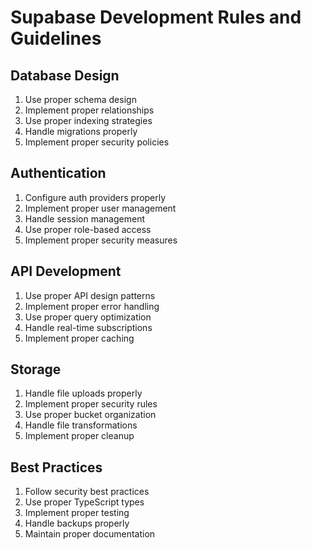 # Supabase Development Rules and Guidelines

## Database Design
1. Use proper schema design
2. Implement proper relationships
3. Use proper indexing strategies
4. Handle migrations properly
5. Implement proper security policies

## Authentication
1. Configure auth providers properly
2. Implement proper user management
3. Handle session management
4. Use proper role-based access
5. Implement proper security measures

## API Development
1. Use proper API design patterns
2. Implement proper error handling
3. Use proper query optimization
4. Handle real-time subscriptions
5. Implement proper caching

## Storage
1. Handle file uploads properly
2. Implement proper security rules
3. Use proper bucket organization
4. Handle file transformations
5. Implement proper cleanup

## Best Practices
1. Follow security best practices
2. Use proper TypeScript types
3. Implement proper testing
4. Handle backups properly
5. Maintain proper documentation 